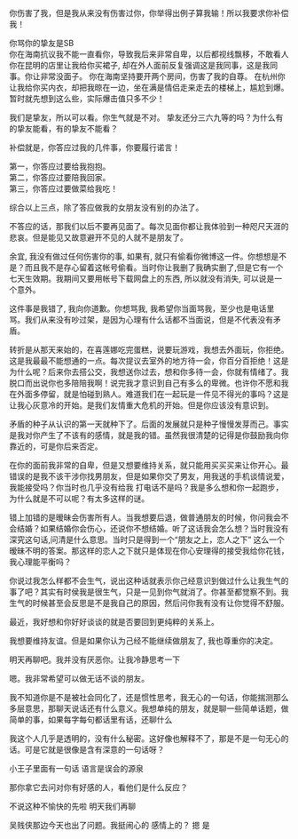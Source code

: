 
你伤害了我，但是我从来没有伤害过你，你举得出例子算我输！所以我要求你补偿我！



你骂你的挚友是SB   
你在海南抗议我不能一直看你，导致我后来非常自卑，以后都视线飘移，不敢看人
你在昆明的店里让我给你买裙子, 却在外人面前反复强调这是我同事，这是我同事。你让非常没面子。
你在海南坚持要开两个房间，伤害了我的自尊。
在杭州你让我给你买内衣，却把我晾在一边，坐在满是情侣走来走去的楼梯上，尴尬到爆。
暂时就先想到这么些，实际爆击值只多不少！  



我们是挚友，所以可以看。你生气就是不对。
挚友还分三六九等的吗？为什么有的挚友能看，有的挚友不能看？


补偿就是，你答应过我的几件事，你要履行诺言！

第一，你答应过要给我抱抱。  
第二，你答应过要陪我回家。  
第三，你答应过要做菜给我吃！  

综合以上三点，除了答应做我的女朋友没有别的办法了。 


不答应的话，那我们以后不要再见面了。每次见面你都让我体验到一种咫尺天涯的悲哀。但是能见又故意避开不见的人就不是朋友了。  





余宜, 我没有做过任何伤害你的事, 如果有, 就只有偷看你微博这一件。你想想是不是？而且我不是存心留着这帐号偷看。当时你让我删了我确实删了,但是它有一个七天生效期。我期间又要用帐号下载网盘上的东西, 所以就没有消失, 可以说是一个意外。

这件事是我错了, 我向你道歉。你想骂我, 我希望你当面骂我，至少也是电话里骂。我们从来没有吵过架，是因为心理有什么话都不当面说，但是不代表没有矛盾。

转折是从那天来始的，在喜莲娜吃完蛋糕，说要玩游戏，我想去外面玩，你拒绝。这是我最最不能想通的一点。每次提议去室外的地方待一会，你百分百拒绝！这是为什么呢？后来你去搭公交，我想送你过去，想和你多待一会，你就有情绪了。我脱口而出说你也多陪陪我啊！说完我才意识到自己有多么的卑微。也许你不愿和我在外面多停留，就是怕碰到熟人。难道我们在一起玩是一件见不得光的事吗？这是让我心灰意冷的开始。是我们友情重大危机的开始。但是你应该没有意识到。

矛盾的种子从认识的第一天就种下了。后面的发展就只是种子慢慢发芽而己。事实是我对你产生了不该有的感情，就是我的错。虽然我很清楚的记得是你鼓励我向你靠近的，可是你后来否定。

在你的面前我非常的自卑，但是又想要维持关系，就只能用买买买来让你开心。最错误的是我不该干涉你找男朋友，但是如果你交了男友，用我送的手机谈情说爱，我能接受吗？你当时也几乎没有给我
打电话不是吗？我是多么想和你一起跑步，为什么就是不可以呢？有太多这样的谜。


错上加错的是暧昧会伤害所有人。当我想要后退，做普通朋友的时候，你问我会不会结婚？如果结婚你会伤心，还说你不想结婚。听了这话我会怎么想？当时我没有深究这句话,问清是什么意思。当时只是得到一个“朋友之上，恋人之下” 这么一个暧昧不明的答案。那这样的恋人之下就只是体现在你心安理得的接受我给你花钱，我心理能平衡吗？

你说过我怎么样都不会生气，说出这种话就表示你己经意识到做过什么让我生气的事了吧？其实有时侯我是很生气，只是一见到你气就消了。你甚至都觉察不到。我生气的时候甚至会反思是不是我自己的原因，然后问你我有没有让你觉得不舒服。

最近，我好想和你好好谈谈的就是否要回到更纯粹的关系上。


我想要维持友谊。但是如果你认为己经不能继续做朋友了, 我也尊重你的决定。


 明天再聊吧。我并没有厌恶你。让我冷静思考一下

嗯。我非常希望可以做无话不谈的朋友。


我不知道你是不是被社会同化了，还是惯性思考，我无心的一句话，你能揣测那么多层意思，那聊天说话还有什么意义。我想单纯的朋友，就是聊一些简单话题，做简单的事，如果每字每句都话里有话，还聊什么


我这个人几乎是透明的，没有什么秘密。这好像也解释不了，那是不是一句无心的话。可是它就是很像是含有深意的一句话呀？

小王子里面有一句话  语言是误会的源泉


那你拿它去问对你有好感的人，看他们是什么反应？

不说这种不愉快的先啦
明天我们再聊

吴贱侠那边今天也出了问题。我挺闹心的
感情上的？
摁 是
